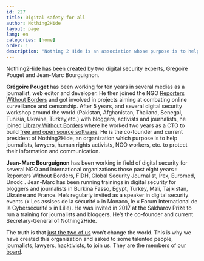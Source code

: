 ```yaml
---
id: 227
title: Digital safety for all
author: Nothing2Hide
layout: page
lang: en
categories: [home]
order: 1
description: "Nothing 2 Hide is an association whose purpose is to help citizens and professionals to protect their data and communications. This association is an initiative of a group of journalists and former NGO workers. We focus especially on technology and information and how the first can empower the latter."
---
```


Nothing2Hide has been created by two digital security experts, Grégoire Pouget and Jean-Marc Bourguignon.

**Grégoire Pouget** has been working for ten years in several medias as a journalist, web editor and developer. He then joined the NGO [Reporters Without Borders](https://rsf.org/) and got involved in projects aiming at combating online surveillance and censorship. After 5 years, and several digital security workshop around the world (Pakistan, Afghanistan, Thailand, Senegal, Tunisia, Ukraine, Turkey,etc.) with bloggers, activists and journalists, he joined [Library Without Borders](https://www.bibliosansfrontieres.org/) where he worked two years as a CTO to build [free and open source software](https://framagit.org/ideascube/). He is the co-founder and current president of Nothing2Hide, an organization which purpose is to help journalists, lawyers, human rights activists, NGO workers, etc. to protect their information and communication.

**Jean-Marc Bourguignon** has been working in field of digital security for several NGO and international organizations those past eight years : Reporters Without Borders, FIDH, Global Security Journalist, Irex, Euromed, Unodc . Jean-Marc has been running trainings in digital security for bloggers and journalists in Burkina Fasso, Egypt, Turkey, Mali, Tajikistan, Ukraine and France. He&rsquo;s regularly invited as a speaker in digital security events (« Les assises de la sécurité » in Monaco, le « Forum International de la Cybersécurité » in Lille). He was invited in 2017 at the Sakharov Prize to run a training for journalists and bloggers. He&rsquo;s the co-founder and current Secretary-General of Nothing2Hide.

The truth is that [just the two of us](https://www.youtube.com/watch?v=jEy6MGu3bIA) won&rsquo;t change the world. This is why we have created this organization and asked to some talented people, journalists, lawyers, hacktivists, to join us. They are the members of [our board](https://nothing2hide.org/wiki/doku.php?id=ca:composition).
